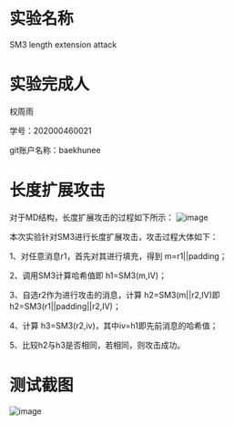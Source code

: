 # 实验名称
SM3 length extension attack

# 实验完成人
权周雨 

学号：202000460021 

git账户名称：baekhunee

# 长度扩展攻击
对于MD结构，长度扩展攻击的过程如下所示：
![image](https://user-images.githubusercontent.com/105578152/180902136-e14f707e-df99-45a7-bd34-5669c417f3bf.png)

本次实验针对SM3进行长度扩展攻击，攻击过程大体如下：

1、对任意消息r1，首先对其进行填充，得到 m=r1||padding；

2、调用SM3计算哈希值即 h1=SM3(m,IV)；

3、自选r2作为进行攻击的消息，计算 h2=SM3(m||r2,IV)即h2=SM3(r1||padding||r2,IV)；

4、计算 h3=SM3(r2,iv)，其中iv=h1即先前消息的哈希值；

5、比较h2与h3是否相同，若相同，则攻击成功。

# 测试截图
![image](https://user-images.githubusercontent.com/105578152/180903642-67e23807-be6b-40ad-9ef7-292a67ecd06f.png)
